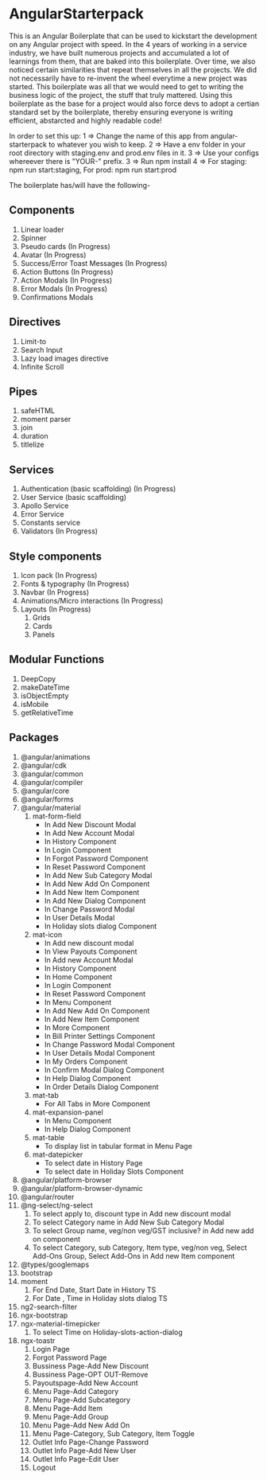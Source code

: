 # AngularStarterpack

This is an Angular Boilerplate that can be used to kickstart the development on any Angular project with speed. In the 4 years of working in a service industry, we have built numerous projects and accumulated a lot of learnings from them, that are baked into this boilerplate. Over time, we also noticed certain similarities that repeat themselves in all the projects. We did not necessarily have to re-invent the wheel everytime a new project was started. This boilerplate was all that we would need to get to writing the business logic of the project, the stuff that truly mattered. Using this boilerplate as the base for a project would also force devs to adopt a certian standard set by the boilerplate, thereby ensuring everyone is writing efficient, abstarcted and highly readable code!

In order to set this up:
1 => Change the name of this app from angular-starterpack to whatever you wish to keep.
2 => Have a env folder in your root directory with staging.env and prod.env files in it.
3 => Use your configs whereever there is "YOUR-" prefix.
3 => Run npm install
4 => For staging: npm run start:staging, For prod: npm run start:prod

The boilerplate has/will have the following- 

## Components

1. Linear loader
2. Spinner
3. Pseudo cards (In Progress)
4. Avatar (In Progress)
5. Success/Error Toast Messages (In Progress)
6. Action Buttons (In Progress)
7. Action Modals (In Progress)
8. Error Modals (In Progress)
9. Confirmations Modals

## Directives

1. Limit-to 
2. Search Input 
3. Lazy load images directive 
4. Infinite Scroll 

## Pipes

1. safeHTML 
2. moment parser 
3. join 
4. duration 
5. titlelize 

## Services

1. Authentication (basic scaffolding) (In Progress)
2. User Service (basic scaffolding)
3. Apollo Service
4. Error Service
5. Constants service
6. Validators (In Progress)

## Style components

1. Icon pack (In Progress)
2. Fonts & typography (In Progress)
3. Navbar (In Progress)
4. Animations/Micro interactions (In Progress)
5. Layouts (In Progress)
    1. Grids
    2. Cards
    3. Panels

## Modular Functions

1. DeepCopy 
2. makeDateTime 
3. isObjectEmpty
4. isMobile 
5. getRelativeTime

## Packages
1. @angular/animations
2. @angular/cdk
3. @angular/common
4. @angular/compiler
5. @angular/core
6. @angular/forms
7. @angular/material
    1. mat-form-field
        - In Add New Discount Modal
        - In Add New Account Modal
        - In History Component
        - In Login Component
        - In Forgot Password Component
        - In Reset Password Component
        - In Add New Sub Category Modal
        - In Add New Add On Component
        - In Add New Item Component
        - In Add New Dialog Component
        - In Change Password Modal
        - In User Details Modal
        - In Holiday slots dialog Component
    2. mat-icon
        - In Add new discount modal
        - In View Payouts Component
        - In Add new Account Modal
        - In History Component
        - In Home Component
        - In Login Component
        - In Reset Password Component
        - In Menu Component
        - In Add New Add On Component
        - In Add New Item Component
        - In More Component
        - In Bill Printer Settings Component
        - In Change Password Modal Component
        - In User Details Modal Component
        - In My Orders Component
        - In Confirm Modal Dialog Component
        - In Help Dialog Component
        - In Order Details Dialog Component
    3. mat-tab
        - For All Tabs in More Component
    4. mat-expansion-panel
        - In Menu Component
        - In Help Dialog Component
    5. mat-table
        - To display list in tabular format in Menu Page
    6. mat-datepicker
        - To select date in History Page
        - To select date in Holiday Slots Component
8. @angular/platform-browser
9. @angular/platform-browser-dynamic
10. @angular/router
11. @ng-select/ng-select
    1. To select apply to, discount type in Add new discount modal
    2. To select Category name in Add New Sub Category Modal
    3. To select Group name, veg/non veg/GST inclusive? in Add new add on component
    4. To select Category, sub Category, Item type, veg/non veg, Select Add-Ons Group, Select Add-Ons in Add new Item component
12. @types/googlemaps
13. bootstrap
14. moment
    1. For End Date, Start Date in History TS
    2. For Date , Time in Holiday slots dialog TS
15. ng2-search-filter
16. ngx-bootstrap
17. ngx-material-timepicker
    1. To select Time on Holiday-slots-action-dialog
18. ngx-toastr
    1. Login Page
    2. Forgot Password Page
    3. Bussiness Page-Add New Discount
    4. Bussiness Page-OPT OUT-Remove
    5. Payoutspage-Add New Account
    6. Menu Page-Add Category
    7. Menu Page-Add Subcategory
    8. Menu Page-Add Item
    9. Menu Page-Add Group
    10. Menu Page-Add New Add On
    11. Menu Page-Category, Sub Category, Item Toggle
    12. Outlet Info Page-Change Password
    13. Outlet Info Page-Add New User
    14. Outlet Info Page-Edit User
    15. Logout
